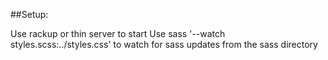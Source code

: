 ##Setup:

Use rackup or thin server to start
Use sass '--watch styles.scss:../styles.css' to watch for sass updates from the sass directory
